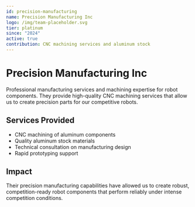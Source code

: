 ```yaml
---
id: precision-manufacturing
name: Precision Manufacturing Inc
logo: /img/team-placeholder.svg
tier: platinum
since: "2024"
active: true
contribution: CNC machining services and aluminum stock
---
```


# Precision Manufacturing Inc

Professional manufacturing services and machining expertise for robot components. They provide high-quality CNC machining services that allow us to create precision parts for our competitive robots.

## Services Provided
- CNC machining of aluminum components
- Quality aluminum stock materials
- Technical consultation on manufacturing design
- Rapid prototyping support

## Impact
Their precision manufacturing capabilities have allowed us to create robust, competition-ready robot components that perform reliably under intense competition conditions.